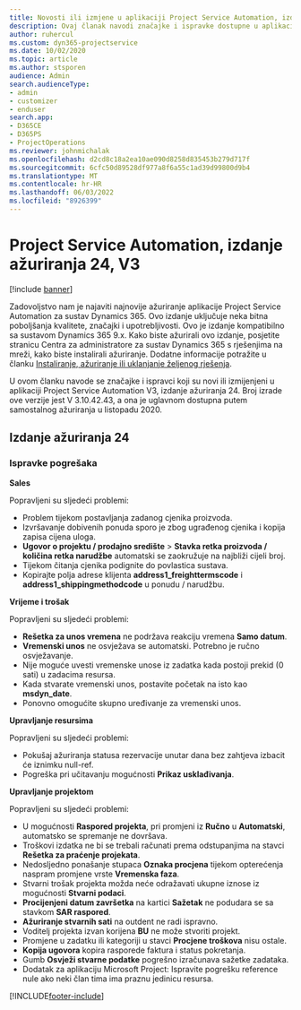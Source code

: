```yaml
---
title: Novosti ili izmjene u aplikaciji Project Service Automation, izdanje ažuriranja 24, V3
description: Ovaj članak navodi značajke i ispravke dostupne u aplikaciji Project Service Automation, izdanje ažuriranja 24, V3.
author: ruhercul
ms.custom: dyn365-projectservice
ms.date: 10/02/2020
ms.topic: article
ms.author: stsporen
audience: Admin
search.audienceType:
- admin
- customizer
- enduser
search.app:
- D365CE
- D365PS
- ProjectOperations
ms.reviewer: johnmichalak
ms.openlocfilehash: d2cd8c18a2ea10ae090d8258d835453b279d717f
ms.sourcegitcommit: 6cfc50d89528df977a8f6a55c1ad39d99800d9b4
ms.translationtype: MT
ms.contentlocale: hr-HR
ms.lasthandoff: 06/03/2022
ms.locfileid: "8926399"
---
```

# <a name="project-service-automation-update-release-24-v3"></a>Project Service Automation, izdanje ažuriranja 24, V3

[!include [banner](../includes/psa-now-project-operations.md)]

Zadovoljstvo nam je najaviti najnovije ažuriranje aplikacije Project Service Automation za sustav Dynamics 365. Ovo izdanje uključuje neka bitna poboljšanja kvalitete, značajki i upotrebljivosti. Ovo je izdanje kompatibilno sa sustavom Dynamics 365 9.x. Kako biste ažurirali ovo izdanje, posjetite stranicu Centra za administratore za sustav Dynamics 365 s rješenjima na mreži, kako biste instalirali ažuriranje. Dodatne informacije potražite u članku [Instaliranje, ažuriranje ili uklanjanje željenog rješenja](/power-platform/admin/install-remove-preferred-solution).

U ovom članku navode se značajke i ispravci koji su novi ili izmijenjeni u aplikaciji Project Service Automation V3, izdanje ažuriranja 24. Broj izrade ove verzije jest V 3.10.42.43, a ona je uglavnom dostupna putem samostalnog ažuriranja u listopadu 2020.

## <a name="update-release-24"></a>Izdanje ažuriranja 24

### <a name="bug-fixes"></a>Ispravke pogrešaka

**Sales**

Popravljeni su sljedeći problemi:

- Problem tijekom postavljanja zadanog cjenika proizvoda.
- Izvršavanje dobivenih ponuda sporo je zbog ugrađenog cjenika i kopija zapisa cijena uloga.
- **Ugovor o projektu / prodajno središte** > **Stavka retka proizvoda / količina retka narudžbe** automatski se zaokružuje na najbliži cijeli broj.
- Tijekom čitanja cjenika podignite do povlastica sustava.
- Kopirajte polja adrese klijenta **address1_freighttermscode** i **address1_shippingmethodcode** u ponudu / narudžbu. 


**Vrijeme i trošak**

Popravljeni su sljedeći problemi:

- **Rešetka za unos vremena** ne podržava reakciju vremena **Samo datum**.
- **Vremenski unos** ne osvježava se automatski. Potrebno je ručno osvježavanje.
- Nije moguće uvesti vremenske unose iz zadatka kada postoji prekid (0 sati) u zadacima resursa.
- Kada stvarate vremenski unos, postavite početak na isto kao **msdyn_date**.
- Ponovno omogućite skupno uređivanje za vremenski unos.

**Upravljanje resursima**

Popravljeni su sljedeći problemi:

- Pokušaj ažuriranja statusa rezervacije unutar dana bez zahtjeva izbacit će iznimku null-ref.
- Pogreška pri učitavanju mogućnosti **Prikaz usklađivanja**.


**Upravljanje projektom**

Popravljeni su sljedeći problemi:

- U mogućnosti **Raspored projekta**, pri promjeni iz **Ručno** u **Automatski**, automatsko se spremanje ne dovršava.
- Troškovi izdatka ne bi se trebali računati prema odstupanjima na stavci **Rešetka za praćenje projekata**.
- Nedosljedno ponašanje stupaca **Oznaka procjena** tijekom opterećenja naspram promjene vrste **Vremenska faza**.
- Stvarni trošak projekta možda neće odražavati ukupne iznose iz mogućnosti **Stvarni podaci**.
- **Procijenjeni datum završetka** na kartici **Sažetak** ne podudara se sa stavkom **SAR raspored**.
- **Ažuriranje stvarnih sati** na outdent ne radi ispravno.
- Voditelj projekta izvan korijena **BU** ne može stvoriti projekt.
- Promjene u zadatku ili kategoriji u stavci **Procjene troškova** nisu ostale.
- **Kopija ugovora** kopira rasporede faktura i status pokretanja.
- Gumb **Osvježi stvarne podatke** pogrešno izračunava sažetke zadataka.
- Dodatak za aplikaciju Microsoft Project: Ispravite pogrešku reference nule ako neki član tima ima praznu jedinicu resursa.



[!INCLUDE[footer-include](../includes/footer-banner.md)]
